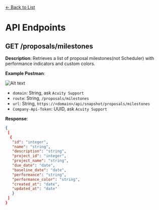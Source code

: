 [<- Back to List](https://github.com/AcuityPPM/APIs/blob/main/endpoints/list.md)

# API Endpoints

## GET /proposals/milestones

**Description**: Retrieves a list of proposal milestones(not Scheduler) with performance indicators and custom colors.

**Example Postman**:

![Alt text](https://github.com/AcuityPPM/APIs/blob/main/img/get_headers.webp)

- `domain`: String, ask `Acuity Support`
- `route`: String, `/proposals/milestones`
- `url`: String, `https://<domain>/api/snapshot/proposals/milestones`
- `Company-Api-Token`: UUID, ask `Acuity Support`

**Response**:

```json
{
 [
  {
   "id": "integer",
   "name": "string",
   "description": "string",
   "project_id": "integer",
   "project_name": "string",
   "due_date": "date",
   "baseline_date": "date",
   "performance": "string",
   "performance_color": "string",
   "created_at": "date",
   "updated_at": "date"
   }
 ]
}
```

